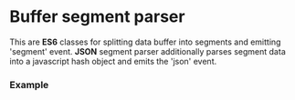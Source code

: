 # Buffer segment parser

This are **ES6** classes for splitting data buffer into segments and emitting 'segment' event.
**JSON** segment parser additionally parses segment data into a javascript hash object and emits the 'json' event.

### Example
```javascript

```
